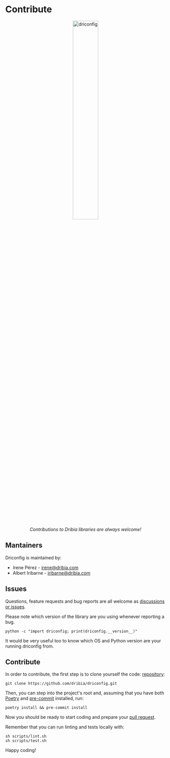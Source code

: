 # Contribute

<p style="text-align: center; padding-bottom: 1rem;">
    <a href="https://dribia.github.io/driconfig">
        <img
            src="../img/logo_dribia_blau_cropped.png"
            alt="driconfig"
            style="display: block; margin-left: auto; margin-right: auto; width: 40%;"
        >
    </a>
</p>

<p style="text-align: center;">
    <em>Contributions to Dribia libraries are always welcome!</em>
</p>

## Mantainers
Driconfig is maintained by:

* Irene Pérez - <irene@dribia.com>
* Albert Iribarne - <iribarne@dribia.com>

## Issues
Questions, feature requests and bug reports are all welcome as [discussions or issues](https://github.com/dribia/driconfig/issues).

Please note which version of the library are you using whenever reporting a bug.
```shell
python -c "import driconfig; print(driconfig.__version__)"
```

It would be very useful too to know which OS and Python version are your running driconfig from.

## Contribute
In order to contribute, the first step is to clone yourself the code:
[repository](https://github.com/dribia/driconfig):
```shell
git clone https://github.com/dribia/driconfig.git
```
Then, you can step into the project's root and, assuming that you have both [Poetry](https://python-poetry.org/) and
[pre-commit](https://pre-commit.com/) installed, run:
```shell
poetry install && pre-commit install
```

Now you should be ready to start coding and prepare your [pull request](https://github.com/dribia/driconfig/pulls).

Remember that you can run linting and tests locally with:

```shell
sh scripts/lint.sh
sh scripts/test.sh
```

Happy coding!
